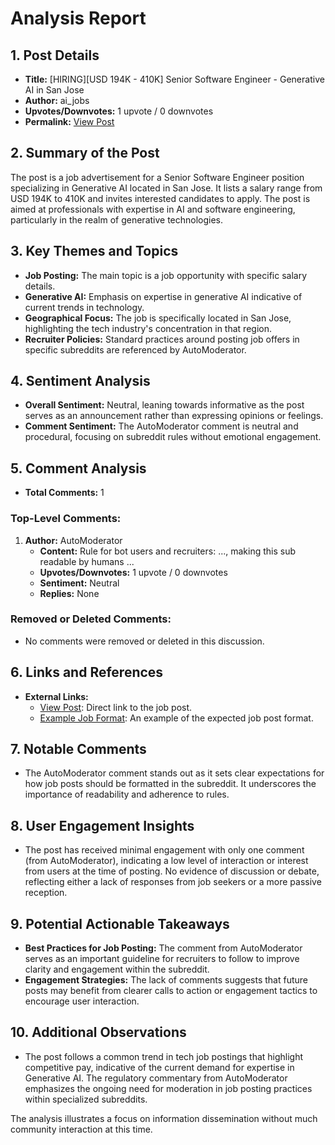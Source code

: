 # Analysis Report

## 1. Post Details
- **Title:** [HIRING][USD 194K - 410K] Senior Software Engineer - Generative AI in San Jose
- **Author:** ai_jobs
- **Upvotes/Downvotes:** 1 upvote / 0 downvotes
- **Permalink:** [View Post](https://www.reddit.com/r/MachineLearningJobs/comments/1hcjkzy/hiringusd_194k_410k_senior_software_engineer/)

## 2. Summary of the Post
The post is a job advertisement for a Senior Software Engineer position specializing in Generative AI located in San Jose. It lists a salary range from USD 194K to 410K and invites interested candidates to apply. The post is aimed at professionals with expertise in AI and software engineering, particularly in the realm of generative technologies.

## 3. Key Themes and Topics
- **Job Posting:** The main topic is a job opportunity with specific salary details.
- **Generative AI:** Emphasis on expertise in generative AI indicative of current trends in technology.
- **Geographical Focus:** The job is specifically located in San Jose, highlighting the tech industry's concentration in that region.
- **Recruiter Policies:** Standard practices around posting job offers in specific subreddits are referenced by AutoModerator.

## 4. Sentiment Analysis
- **Overall Sentiment:** Neutral, leaning towards informative as the post serves as an announcement rather than expressing opinions or feelings.
- **Comment Sentiment:** The AutoModerator comment is neutral and procedural, focusing on subreddit rules without emotional engagement.

## 5. Comment Analysis
- **Total Comments:** 1

### Top-Level Comments:
1. **Author:** AutoModerator
   - **Content:** Rule for bot users and recruiters: ..., making this sub readable by humans ...
   - **Upvotes/Downvotes:** 1 upvote / 0 downvotes
   - **Sentiment:** Neutral
   - **Replies:** None

### Removed or Deleted Comments:
- No comments were removed or deleted in this discussion.

## 6. Links and References
- **External Links:**
   - [View Post](https://www.reddit.com/r/MachineLearningJobs/comments/1hcjkzy/hiringusd_194k_410k_senior_software_engineer/): Direct link to the job post.
   - [Example Job Format](https://www.reddit.com/r/BigDataJobs/comments/phaolk/19_new_data_science_data_engineering_and_machine/): An example of the expected job post format.

## 7. Notable Comments
- The AutoModerator comment stands out as it sets clear expectations for how job posts should be formatted in the subreddit. It underscores the importance of readability and adherence to rules.

## 8. User Engagement Insights
- The post has received minimal engagement with only one comment (from AutoModerator), indicating a low level of interaction or interest from users at the time of posting. No evidence of discussion or debate, reflecting either a lack of responses from job seekers or a more passive reception.

## 9. Potential Actionable Takeaways
- **Best Practices for Job Posting:** The comment from AutoModerator serves as an important guideline for recruiters to follow to improve clarity and engagement within the subreddit.
- **Engagement Strategies:** The lack of comments suggests that future posts may benefit from clearer calls to action or engagement tactics to encourage user interaction.

## 10. Additional Observations
- The post follows a common trend in tech job postings that highlight competitive pay, indicative of the current demand for expertise in Generative AI. The regulatory commentary from AutoModerator emphasizes the ongoing need for moderation in job posting practices within specialized subreddits. 

The analysis illustrates a focus on information dissemination without much community interaction at this time.